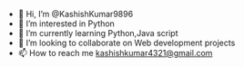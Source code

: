 - 👋 Hi, I’m @KashishKumar9896
- 👀 I’m interested in Python
- 🌱 I’m currently learning Python,Java script
- 💞️ I’m looking to collaborate on Web development projects
- 📫 How to reach me kashishkumar4321@gmail.com

<!---
KashishKumar9896/KashishKumar9896 is a ✨ special ✨ repository because its `README.md` (this file) appears on your GitHub profile.
You can click the Preview link to take a look at your changes.
--->
